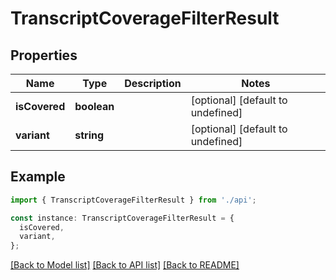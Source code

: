 # TranscriptCoverageFilterResult

## Properties

| Name          | Type        | Description | Notes                             |
| ------------- | ----------- | ----------- | --------------------------------- |
| **isCovered** | **boolean** |             | [optional] [default to undefined] |
| **variant**   | **string**  |             | [optional] [default to undefined] |

## Example

```typescript
import { TranscriptCoverageFilterResult } from './api';

const instance: TranscriptCoverageFilterResult = {
  isCovered,
  variant,
};
```

[[Back to Model list]](../README.md#documentation-for-models) [[Back to API list]](../README.md#documentation-for-api-endpoints) [[Back to README]](../README.md)
